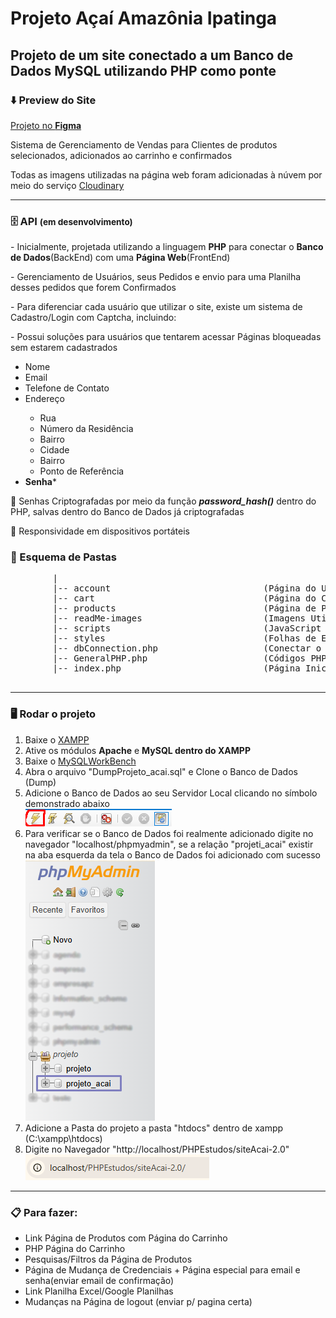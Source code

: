 # Projeto Açaí Amazônia Ipatinga
<h2>Projeto de um site conectado a um Banco de Dados MySQL utilizando PHP como ponte</h2>
<h3>⬇️ Preview do Site</h3>

<a href="https://www.figma.com/design/KG2g0vrnxkWhpYED4uM7DG/Projeto-A%C3%A7a%C3%AD?node-id=0-1&p=f&t=wKqWymchvS68Lj0V-0">
    Projeto no <strong>Figma</strong>
</a>

<p>Sistema de Gerenciamento de Vendas para Clientes de produtos selecionados, adicionados ao carrinho e confirmados</p>
<p>
    Todas as imagens utilizadas na página web foram adicionadas à núvem por meio do serviço 
    <a href="https://cloudinary.com/">Cloudinary</a>
</p>

<hr>

<h3>🗄️ API <small>(em desenvolvimento)</small></h3>
<p>
    - Inicialmente, projetada utilizando a linguagem <strong>PHP</strong> para conectar o <strong>Banco de Dados</strong>(BackEnd) com uma <strong>Página Web</strong>(FrontEnd)
</p>
<p>- Gerenciamento de Usuários, seus Pedidos e envio para uma Planilha desses pedidos que forem Confirmados</p>
<p>- Para diferenciar cada usuário que utilizar o site, existe um sistema de Cadastro/Login com Captcha, incluindo: </p>
<p>- Possui soluções para usuários que tentarem acessar Páginas bloqueadas sem estarem cadastrados</p>
<ul>
    <li>Nome</li>
    <li>Email</li>
    <li>Telefone de Contato</li>
    <li>Endereço</li>
    <ul>
        <li>Rua</li>
        <li>Número da Residência</li>
        <li>Bairro</li>
        <li>Cidade</li>
        <li>Bairro</li>
        <li>Ponto de Referência</li>
    </ul>
    <li><strong>Senha</strong>*</li>
</ul>

<p>
    🔐 Senhas Criptografadas por meio da função <strong><em>password_hash()</em></strong> dentro do PHP, salvas dentro do Banco de Dados já criptografadas
</p>

<p>📱  Responsividade em dispositivos portáteis</p>

<h3>📂 Esquema de Pastas</h3>
    <pre>
        |
        |-- account                             (Página do Usuário)
        |-- cart                                (Página do Carrinho)
        |-- products                            (Página de Produtos)
        |-- readMe-images                       (Imagens Utilizadas no ReadMe.md)
        |-- scripts                             (JavaScript utilizado nas páginas)
        |-- styles                              (Folhas de Estilo utilizadas nas páginas)
        |-- dbConnection.php                    (Conectar o Banco de Dados com o FrontEnd)
        |-- GeneralPHP.php                      (Códigos PHP utilizados em mais de uma página)
        |-- index.php                           (Página Inicial)
    </pre>
<hr>

<h3>🖥️ Rodar o projeto</h3>
<ol>
    <li>Baixe o <a href="https://www.youtube.com/watch?v=0Y9OZ0vc1SU&t=213s">XAMPP</a></li>
    <li>Ative os módulos <strong>Apache</strong> e <strong>MySQL dentro do XAMPP</strong></li>
    <li>Baixe o <a href="https://www.youtube.com/watch?v=a5ul8o76Hqw&t=13s">MySQLWorkBench</a></li>
    <li>Abra o arquivo "DumpProjeto_acai.sql" e Clone o Banco de Dados (Dump)</li>
    <li>
        Adicione o Banco de Dados ao seu Servidor Local clicando no símbolo demonstrado abaixo <br> 
        <img src="readMe-images/dump.png" alt="Dump DataBase"></img>
    </li>
    <li>
        Para verificar se o Banco de Dados foi realmente adicionado digite no navegador "localhost/phpmyadmin", se a relação "projeti_acai" existir
        na aba esquerda da tela o Banco de Dados foi adicionado com sucesso <img src="readMe-images/phpmyadmin.png" alt="PHPMyAdmin Preview"></img>
    </li>
    <li>Adicione a Pasta do projeto a pasta "htdocs" dentro de xampp (C:\xampp\htdocs)</li>
    <li>
        Digite no Navegador "http://localhost/PHPEstudos/siteAcai-2.0"
        <img src="readMe-images/local.png" alt=""></img>
    </li>
</ol>

<hr>


<h3>📋 Para fazer: </h3>
<ul>
    <li>Link Página de Produtos com Página do Carrinho</li>
    <li>PHP Página do Carrinho</li>
    <li>Pesquisas/Filtros da Página de Produtos</li>
    <li>Página de Mudança de Credenciais + Página especial para email e senha(enviar email de confirmação)</li>
    <li>Link Planilha Excel/Google Planilhas</li>
    <li>Mudanças na Página de logout (enviar p/ pagina certa)</li>
</ul>